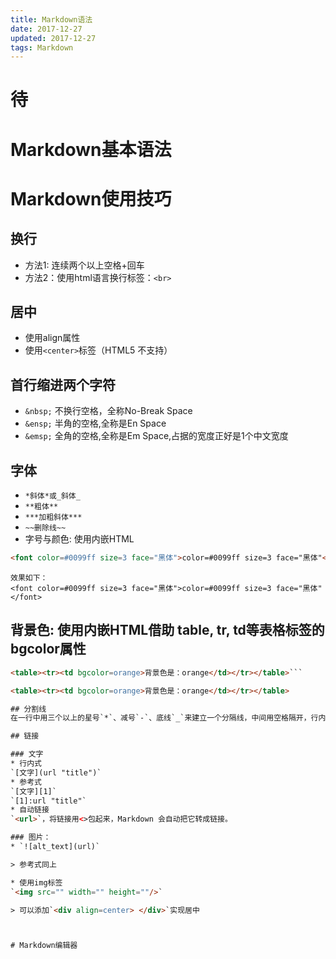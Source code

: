 ```yaml
---
title: Markdown语法
date: 2017-12-27
updated: 2017-12-27
tags: Markdown
---
```

# 待

# Markdown基本语法

# Markdown使用技巧

## 换行
* 方法1: 连续两个以上空格+回车
* 方法2：使用html语言换行标签：`<br>`

## 居中
* 使用align属性
* 使用`<center>`标签（HTML5 不支持）

## 首行缩进两个字符
* `&nbsp;` 不换行空格，全称No-Break Space
* `&ensp;` 半角的空格,全称是En Space
* `&emsp;` 全角的空格,全称是Em Space,占据的宽度正好是1个中文宽度

## 字体
* `*斜体*或_斜体_`
* `**粗体**`
* `***加粗斜体***`
* `~~删除线~~`
* 字号与颜色: 使用内嵌HTML
```html
<font color=#0099ff size=3 face="黑体">color=#0099ff size=3 face="黑体"</font>
```
	效果如下：
	<font color=#0099ff size=3 face="黑体">color=#0099ff size=3 face="黑体"</font>

## 背景色: 使用内嵌HTML借助 table, tr, td等表格标签的bgcolor属性
```html
<table><tr><td bgcolor=orange>背景色是：orange</td></tr></table>```

<table><tr><td bgcolor=orange>背景色是：orange</td></tr></table>

## 分割线
在一行中用三个以上的星号`*`、减号`-`、底线`_`来建立一个分隔线，中间用空格隔开，行内不能有其他东西。（除第一个符号的左侧最多添加三个空格外三个相同符号两侧可以添加任意多个空格）

## 链接

### 文字
* 行内式 
`[文字](url "title")`
* 参考式 
`[文字][1]`
`[1]:url "title"`
* 自动链接
`<url>`，将链接用<>包起来，Markdown 会自动把它转成链接。

### 图片： 
* `![alt_text](url)`

> 参考式同上

* 使用img标签
`<img src="" width="" height=""/>`

> 可以添加`<div align=center> </div>`实现居中



# Markdown编辑器
